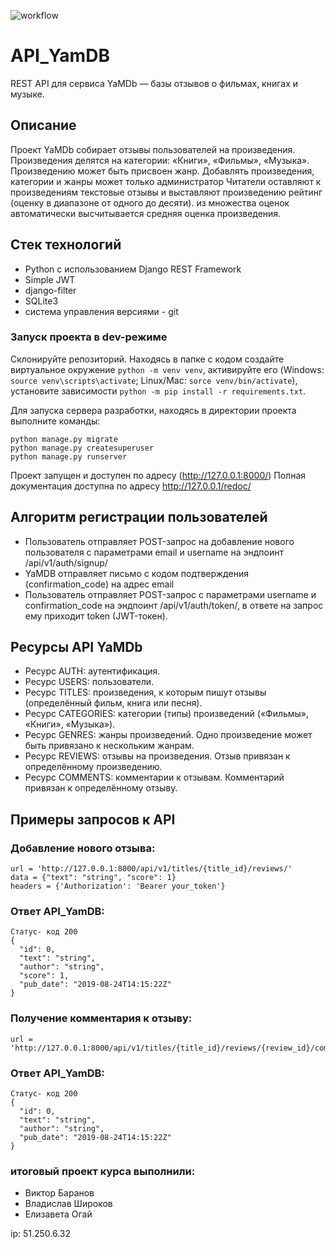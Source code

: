 ![workflow](https://github.com/Tepesh-Vlad/yamdb_final/actions/workflows/yamdb_workflow.yml/badge.svg)
# API_YamDB
REST API для сервиса YaMDb — базы отзывов о фильмах, книгах и музыке.

## Описание
Проект YaMDb собирает отзывы пользователей на произведения. Произведения делятся на категории: «Книги», «Фильмы», «Музыка».
Произведению может быть присвоен жанр. Добавлять произведения, категории и жанры может только администратор
Читатели оставляют к произведениям текстовые отзывы и выставляют произведению рейтинг (оценку в диапазоне от одного до десяти).
из множества оценок автоматически высчитывается средняя оценка произведения.

## Стек технологий
- Python с использованием Django REST Framework
- Simple JWT
- django-filter 
- SQLite3
- система управления версиями - git

### Запуск проекта в dev-режиме
Склонируйте репозиторий. Находясь в папке с кодом создайте виртуальное окружение `python -m venv venv`, активируйте его (Windows: `source venv\scripts\activate`; Linux/Mac: `sorce venv/bin/activate`), установите зависимости `python -m pip install -r requirements.txt`.

Для запуска сервера разработки,  находясь в директории проекта выполните команды:
```
python manage.py migrate
python manage.py createsuperuser
python manage.py runserver
```

Проект запущен и доступен по адресу (http://127.0.0.1:8000/)
Полная документация доступна по адресу http://127.0.0.1/redoc/

## Алгоритм регистрации пользователей
- Пользователь отправляет POST-запрос на добавление нового пользователя с параметрами email и username на эндпоинт /api/v1/auth/signup/
- YaMDB отправляет письмо с кодом подтверждения (confirmation_code) на адрес email
- Пользователь отправляет POST-запрос с параметрами username и confirmation_code на эндпоинт /api/v1/auth/token/, в ответе на запрос ему приходит token (JWT-токен).

## Ресурсы API YaMDb
- Ресурс AUTH: аутентификация.
- Ресурс USERS: пользователи.
- Ресурс TITLES: произведения, к которым пишут отзывы (определённый фильм, книга или песня).
- Ресурс CATEGORIES: категории (типы) произведений («Фильмы», «Книги», «Музыка»).
- Ресурс GENRES: жанры произведений. Одно произведение может быть привязано к нескольким жанрам.
- Ресурс REVIEWS: отзывы на произведения. Отзыв привязан к определённому произведению.
- Ресурс COMMENTS: комментарии к отзывам. Комментарий привязан к определённому отзыву.

## Примеры запросов к API

### Добавление нового отзыва:
```
url = 'http://127.0.0.1:8000/api/v1/titles/{title_id}/reviews/'
data = {"text": "string", "score": 1}
headers = {'Authorization': 'Bearer your_token'}
```
### Ответ API_YamDB:
```
Статус- код 200
{
  "id": 0,
  "text": "string",
  "author": "string",
  "score": 1,
  "pub_date": "2019-08-24T14:15:22Z"
}
```
### Получение комментария к отзыву:
```
url = 'http://127.0.0.1:8000/api/v1/titles/{title_id}/reviews/{review_id}/comments/{comment_id}/'
```
### Ответ API_YamDB:
```
Статус- код 200
{
  "id": 0,
  "text": "string",
  "author": "string",
  "pub_date": "2019-08-24T14:15:22Z"
}
```

### итоговый проект курса выполнили:
- Виктор Баранов
- Владислав Широков
- Елизавета Огай

ip: 51.250.6.32
